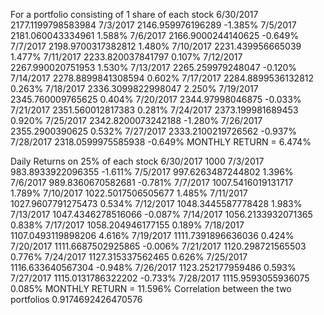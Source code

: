 ﻿For a portfolio consisting of 1 share of each stock
    6/30/2017 2177.1199798583984
    7/3/2017 2146.959976196289 -1.385%
    7/5/2017 2181.060043334961 1.588%
    7/6/2017 2166.9000244140625 -0.649%
    7/7/2017 2198.9700317382812 1.480%
    7/10/2017 2231.439956665039 1.477%
    7/11/2017 2233.820037841797 0.107%
    7/12/2017 2267.990020751953 1.530%
    7/13/2017 2265.259979248047 -0.120%
    7/14/2017 2278.8899841308594 0.602%
    7/17/2017 2284.8899536132812 0.263%
    7/18/2017 2336.3099822998047 2.250%
    7/19/2017 2345.760009765625 0.404%
    7/20/2017 2344.97998046875 -0.033%
    7/21/2017 2351.560012817383 0.281%
    7/24/2017 2373.199981689453 0.920%
    7/25/2017 2342.8200073242188 -1.280%
    7/26/2017 2355.2900390625 0.532%
    7/27/2017 2333.2100219726562 -0.937%
    7/28/2017 2318.0599975585938 -0.649%
    MONTHLY RETURN = 6.474%

Daily Returns on 25% of each stock
    6/30/2017 1000
    7/3/2017 983.8933922096355 -1.611%
    7/5/2017 997.6263487244802 1.396%
    7/6/2017 989.8360670582681 -0.781%
    7/7/2017 1007.5416019131717 1.789%
    7/10/2017 1022.5017506505677 1.485%
    7/11/2017 1027.9607791275473 0.534%
    7/12/2017 1048.3445587778428 1.983%
    7/13/2017 1047.4346278516066 -0.087%
    7/14/2017 1056.2133932071365 0.838%
    7/17/2017 1058.204946177155 0.189%
    7/18/2017 1107.0493119898206 4.616%
    7/19/2017 1111.7391896636036 0.424%
    7/20/2017 1111.6687502925865 -0.006%
    7/21/2017 1120.298721565503 0.776%
    7/24/2017 1127.315337562465 0.626%
    7/25/2017 1116.633640567304 -0.948%
    7/26/2017 1123.252177959486 0.593%
    7/27/2017 1115.0131786322202 -0.733%
    7/28/2017 1115.9593055936075 0.085%
    MONTHLY RETURN = 11.596%
Correlation between the two portfolios 0.9174692426470576